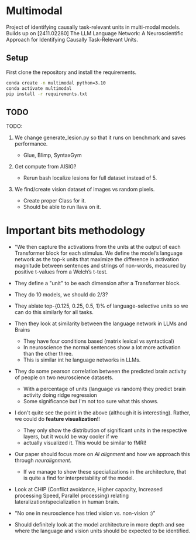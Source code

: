 # Multimodal
Project of identifying causally task-relevant units in multi-modal models. Builds up on [2411.02280] The LLM Language Network: A Neuroscientific Approach for Identifying Causally Task-Relevant Units. 

## Setup

First clone the repository and install the requirements.

```bash
conda create -n multimodal python=3.10
conda activate multimodal
pip install -r requirements.txt
```


## TODO

TODO:
1. We change generate_lesion.py so that it runs on benchmark and saves performance.
    - Glue, Blimp, SyntaxGym

2. Get compute from AISIG?
    - Rerun bash localize lesions for full dataset instead of 5.

3. We find/create vision dataset of images vs random pixels. 
    - Create proper Class for it.
    - Should be able to run llava on it.





# Important bits methodology
- "We then capture the activations from the units at the output of each Transformer block for each stimulus. We define the model’s language network as the top-k units that maximize the difference in activation magnitude between sentences and strings of non-words, measured by positive t-values from a Welch’s t-test.
- They define a "unit" to be each dimension after a Transformer block.
- They do 10 models, we should do 2/3?
- They ablate top-{0.125, 0.25, 0.5, 1}% of language-selective units so we can do this similarly for all tasks.
- Then they look at similarity between the language network in LLMs and Brains
    - They have four conditions based (matrix lexical vs syntactical)
    - In neuroscience the normal sentences show a lot more activation than the other three.
    - This is similar int he language networks in LLMs.
- They do some pearson correlation between the predicted brain activity of people on two neuroscience datasets.
    - With a percentage of units (language vs random) they predict brain activity doing ridge regression
    - Some significance but I'm not too sure what this shows.
- I don't quite see the point in the above (although it is interesting). Rather, we could do **feature visualization**!!
    - They only show the distribution of significant units in the respective layers, but it would be way cooler if we
    - actually visualized it. This would be similar to fMRI!
- Our paper should focus more on *AI alignment* and how we approach this through *neuralignment*.
    - If we manage to show these specializations in the architecture, that is quite a find for interpretability of the model.

- Look at CHIP (Conflict avoidance, Higher capacity, Increased processing Speed, Parallel processing) relating lateralization/specialization in human brain.

- "No one in neuroscience has tried vision vs. non-vision :)"
- Should definitely look at the model architecture in more depth and see where the language and vision units should be expected to be identified.
    
